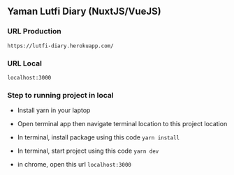 ## Yaman Lutfi Diary (NuxtJS/VueJS)

### URL Production
```
https://lutfi-diary.herokuapp.com/
```

### URL Local
```
localhost:3000
```

### Step to running project in local

- Install yarn in your laptop

- Open terminal app then navigate terminal location to this project location

- In terminal, install package using this code `yarn install`

- In terminal, start project using this code `yarn dev`

- in chrome, open this url `localhost:3000`
